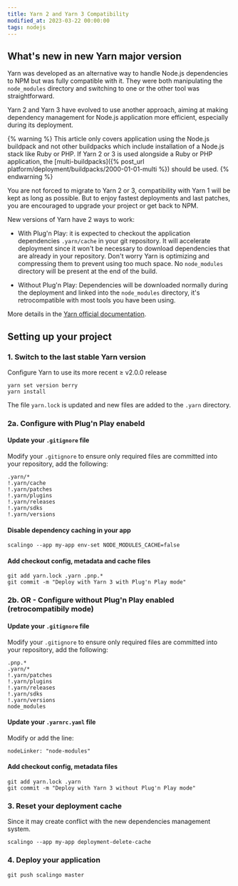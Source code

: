 ```yaml
---
title: Yarn 2 and Yarn 3 Compatibility
modified_at: 2023-03-22 00:00:00
tags: nodejs
---
```


## What's new in new Yarn major version

Yarn was developed as an alternative way to handle Node.js dependencies to NPM
but was fully compatible with it. They were both manipulating the
`node_modules` directory and switching to one or the other tool was
straightforward.

Yarn 2 and Yarn 3 have evolved to use another approach, aiming at making
dependency management for Node.js application more efficient, especially during
its deployment.

{% warning %}
This article only covers application using the Node.js buildpack and not other
buildpacks which include installation of a Node.js stack like Ruby or PHP. If
Yarn 2 or 3 is used alongside a Ruby or PHP application, the
[multi-buildpacks]({% post_url platform/deployment/buildpacks/2000-01-01-multi
%}) should be used.
{% endwarning %}

You are not forced to migrate to Yarn 2 or 3, compatibility with Yarn 1 will be
kept as long as possible. But to enjoy fastest deployments and last patches,
you are encouraged to upgrade your project or get back to NPM.

New versions of Yarn have 2 ways to work:

* With Plug'n Play: it is expected to checkout the application dependencies
  `.yarn/cache` in your git repository. It will accelerate deployment since it
  won't be necessary to download dependencies that are already in your repository.
  Don't worry Yarn is optimizing and compressing them to prevent using too much space.
  No `node_modules` directory will be present at the end of the build.

* Without Plug'n Play: Dependencies will be downloaded normally during the
  deployment and linked into the `node_modules` directory, it's
  retrocompatible with most tools you have been using.

More details in the [Yarn official documentation](https://yarnpkg.com/getting-started/migration).

## Setting up your project

### 1. Switch to the last stable Yarn version

Configure Yarn to use its more recent ≥ v2.0.0 release

```
yarn set version berry
yarn install
```

The file `yarn.lock` is updated and new files are added to the `.yarn` directory.

### 2a. Configure with Plug'n Play enabeld

#### Update your `.gitignore` file

Modify your `.gitignore` to ensure only required files are committed into
your repository, add the following:

```
.yarn/*
!.yarn/cache
!.yarn/patches
!.yarn/plugins
!.yarn/releases
!.yarn/sdks
!.yarn/versions
```

#### Disable dependency caching in your app

```
scalingo --app my-app env-set NODE_MODULES_CACHE=false
```

#### Add checkout config, metadata and cache files

```
git add yarn.lock .yarn .pnp.*
git commit -m "Deploy with Yarn 3 with Plug'n Play mode"
```

### 2b. OR - Configure without Plug'n Play enabled (retrocompatibily mode)

#### Update your `.gitignore` file

Modify your `.gitignore` to ensure only required files are committed into
your repository, add the following:

```
.pnp.*
.yarn/*
!.yarn/patches
!.yarn/plugins
!.yarn/releases
!.yarn/sdks
!.yarn/versions
node_modules
```

#### Update your `.yarnrc.yaml` file

Modify or add the line:

```
nodeLinker: "node-modules"
```

#### Add checkout config, metadata files

```
git add yarn.lock .yarn
git commit -m "Deploy with Yarn 3 without Plug'n Play mode"
```

### 3. Reset your deployment cache

Since it may create conflict with the new dependencies management system.

```
scalingo --app my-app deployment-delete-cache
```

### 4. Deploy your application

```
git push scalingo master
```
